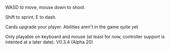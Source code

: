 WASD to move, mouse down to shoot. 

Shift to sprint, E to dash.

Cards upgrade your player. Abilities aren't in the game quite yet

Only playable on keyboard and mouse (at least for now, controller support is intented at a later date). V0.3.4 (Alpha 20)
